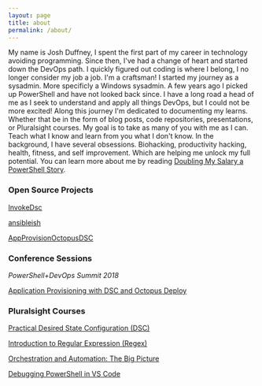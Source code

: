 ```yaml
---
layout: page
title: about
permalink: /about/
---
```


My name is Josh Duffney, I spent the first part of my career in technology avoiding programming. Since then, I've had a change of heart and started down the DevOps path. I quickly figured out coding is where I belong, I no longer consider my job a job. I'm a craftsman! I started my journey as a sysadmin. More specificly a Windows sysadmin. A few years ago I picked up PowerShell and have not looked back since. I have a long road a head of me as I seek to understand and apply all things DevOps, but I could not be more excited! Along this journey I'm dedicated to documenting my learns. Whether that be in the form of blog posts, code repositories, presentations, or Pluralsight courses. My goal is to take as many of you with me as I can. Teach what I know and learn from you what I don't know. In the background, I have several obsessions. Biohacking, productivity hacking, health, fitness, and self improvement. Which are helping me unlock my full potential. You can learn more about me by reading [Doubling My Salary a PowerShell Story](http://duffney.io/doubling-my-salary-a-powershell-story).



### Open Source Projects

[InvokeDsc](https://github.com/Duffney/InvokeDSC)

[ansibleish](https://github.com/Duffney/ansibleish)

[AppProvisionOctopusDSC](https://github.com/Duffney/AppProvisionOctopusDSC)

### Conference Sessions

*PowerShell+DevOps Summit 2018*

[Application Provisioning with DSC and Octopus Deploy](https://powershelldevopsglobalsummit2018.sched.com/event/Cq9Y/application-provisioning-with-dsc-and-octopus-deploy)


### Pluralsight Courses

[Practical Desired State Configuration (DSC)](https://app.pluralsight.com/library/courses/practical-desired-state-configuration)


[Introduction to Regular Expression (Regex)](https://app.pluralsight.com/library/courses/regular-expression-introduction)


[Orchestration and Automation: The Big Picture](https://app.pluralsight.com/library/courses/orchestration-automation-big-picture)


[Debugging PowerShell in VS Code](https://www.pluralsight.com/courses/debugging-powershell-vs-code)